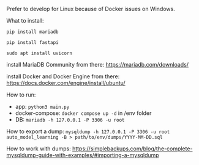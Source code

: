 Prefer to develop for Linux because of Docker issues on Windows.


What to install:

<code>pip install mariadb</code>

<code>pip install fastapi</code>

<code>sudo apt install uvicorn</code>

install MariaDB Community from there: https://mariadb.com/downloads/

install Docker and Docker Engine from there: https://docs.docker.com/engine/install/ubuntu/

How to run:

- app: <code>python3 main.py</code>
- docker-compose: <code>docker compose up -d</code> in /env folder
- DB: <code>mariadb -h 127.0.0.1 -P 3306 -u root</code>

How to export a dump: <code>mysqldump -h 127.0.0.1 -P 3306 -u root auto_model_learning -B > path/to/env/dumps/YYYY-MM-DD.sql</code>

How to work with dumps: https://simplebackups.com/blog/the-complete-mysqldump-guide-with-examples/#importing-a-mysqldump
